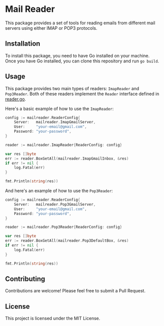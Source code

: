 # Mail Reader

This package provides a set of tools for reading emails from different mail servers using either IMAP or POP3 protocols.

## Installation

To install this package, you need to have Go installed on your machine. Once you have Go installed, you can clone this repository and run `go build`.

## Usage

This package provides two main types of readers: `ImapReader` and `Pop3Reader`. Both of these readers implement the `Reader` interface defined in [reader.go](reader.go).

Here's a basic example of how to use the `ImapReader`:

```go
config := mailreader.ReaderConfig{
    Server:   mailreader.ImapGmailServer,
    User:     "your-email@gmail.com",
    Password: "your-password",
}

reader := mailreader.ImapReader{ReaderConfig: config}

var res []byte
err := reader.BoxGetAll(mailreader.ImapGmailInbox, &res)
if err != nil {
    log.Fatal(err)
}

fmt.Println(string(res))
```

And here's an example of how to use the `Pop3Reader`:

```go
config := mailreader.ReaderConfig{
    Server:   mailreader.Pop3GmailServer,
    User:     "your-email@gmail.com",
    Password: "your-password",
}

reader := mailreader.Pop3Reader{ReaderConfig: config}

var res []byte
err := reader.BoxGetAll(mailreader.Pop3DefaultBox, &res)
if err != nil {
    log.Fatal(err)
}

fmt.Println(string(res))
```

## Contributing

Contributions are welcome! Please feel free to submit a Pull Request.

## License

This project is licensed under the MIT License.
